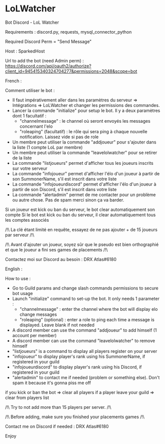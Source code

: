 # LoLWatcher
Bot Discord - LoL Watcher

Requirements : discord.py, requests, mysql_connector_python

Required Discord Perm = "Send Message"

Host : SparkedHost

Url to add the bot (need Admin perm) : https://discord.com/api/oauth2/authorize?client_id=945415340324704277&permissions=2048&scope=bot

French :

Comment utiliser le bot :
  - Il faut impérativement aller dans les paramètres du serveur => Intégrations => LoLWatcher et changer les permissions des commandes.
  - Lancer la commande "initialize" pour setup le bot. Il y a deux paramètres dont 1 facultatif :
    - "channelmessage" : le channel où seront envoyés les messages concernant l'elo
    - "roleaping" (facultatif) : le rôle qui sera ping à chaque nouvelle notification. Laissez vide si pas de role
  - Un membre peut utiliser la commande "addjoueur" pour s'ajouter dans la liste (1 compte LoL par membre)
  - Un membre peut utiliser la commande "leavelolwatcher" pour se retirer de la liste
  - La commande "listjoueurs" permet d'afficher tous les joueurs inscrits sur votre serveur
  - La commande "infojoueur" permet d'afficher l'élo d'un joueur à partir de son SummonerName, s'il est inscrit dans votre liste
  - La commande "infojoueurdiscord" permet d'afficher l'élo d'un joueur à partir de son Discord, s'il est inscrit dans votre liste
  - La commande "alertadmin" permet de me contacter pour un problème ou autre chose. Pas de spam merci sinon ça va barder.

Si un joueur est kick ou ban du serveur, le bot clear automatiquement son compte
Si le bot est kick ou ban du serveur, il clear automatiquement tous les comptes associés

/!\ La clé étant limité en requête, essayez de ne pas ajouter + de 15 joueurs par serveur /!\

/!\ Avant d'ajouter un joueur, soyez sûr que le pseudo est bien orthographié et que le joueur a fini ses games de placements /!\

Contactez moi sur Discord au besoin : DRX Atlas#6180



English :

How to use :
  - Go to Guild params and change slash commands permissions to secure bot usage
  - Launch "initialize" command to set-up the bot. It only needs 1 parameter :
    - "channelmessage" : enter the channel where the bot will display elo change messages
    - "roleaping" (optional) : enter a role to ping each time a message is displayed. Leave blank if not needed
  - A discord member can use the command "addjoueur" to add himself (1 account per member)
  - A discord member can use the command "leavelolwatcher" to remove himself
  - "listjoueurs" is a command to display all players register on your server
  - "infojoueur" to display player's rank using his SummonerName, if registered in your guild
  - "infojoueurdiscord" to display player's rank using his Discord, if registered in your guild
  - "alertadmin" to contact me if needed (problem or something else). Don't spam it because it's gonna piss me off

if you kick or ban the bot => clear all players
if a player leave your guild => clear from players list

/!\ Try to not add more than 15 players per server. /!\ 

/!\ Before adding, make sure you finished your placements games /!\

Contact me on Discord if needed : DRX Atlas#6180

Enjoy
